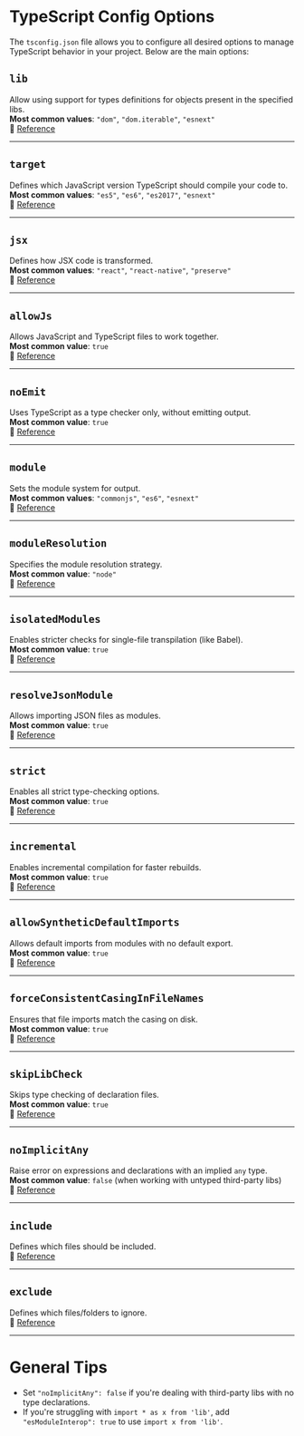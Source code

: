 # TypeScript Config Options

The `tsconfig.json` file allows you to configure all desired options to manage TypeScript behavior in your project. Below are the main options:

## `lib`
Allow using support for types definitions for objects present in the specified libs.  
**Most common values**: `"dom"`, `"dom.iterable"`, `"esnext"`  
📘 [Reference](https://www.typescriptlang.org/tsconfig#lib)

---

## `target`
Defines which JavaScript version TypeScript should compile your code to.  
**Most common values**: `"es5"`, `"es6"`, `"es2017"`, `"esnext"`  
📘 [Reference](https://www.typescriptlang.org/tsconfig#target)

---

## `jsx`
Defines how JSX code is transformed.  
**Most common values**: `"react"`, `"react-native"`, `"preserve"`  
📘 [Reference](https://www.typescriptlang.org/docs/handbook/jsx.html)

---

## `allowJs`
Allows JavaScript and TypeScript files to work together.  
**Most common value**: `true`  
📘 [Reference](https://www.typescriptlang.org/tsconfig#allowJs)

---

## `noEmit`
Uses TypeScript as a type checker only, without emitting output.  
**Most common value**: `true`  
📘 [Reference](https://www.typescriptlang.org/tsconfig#noEmit)

---

## `module`
Sets the module system for output.  
**Most common values**: `"commonjs"`, `"es6"`, `"esnext"`  
📘 [Reference](https://www.typescriptlang.org/tsconfig#module)

---

## `moduleResolution`
Specifies the module resolution strategy.  
**Most common value**: `"node"`  
📘 [Reference](https://www.typescriptlang.org/tsconfig#moduleResolution)

---

## `isolatedModules`
Enables stricter checks for single-file transpilation (like Babel).  
**Most common value**: `true`  
📘 [Reference](https://www.typescriptlang.org/tsconfig#isolatedModules)

---

## `resolveJsonModule`
Allows importing JSON files as modules.  
**Most common value**: `true`  
📘 [Reference](https://www.typescriptlang.org/tsconfig#resolveJsonModule)

---

## `strict`
Enables all strict type-checking options.  
**Most common value**: `true`  
📘 [Reference](https://www.typescriptlang.org/tsconfig#strict)

---

## `incremental`
Enables incremental compilation for faster rebuilds.  
**Most common value**: `true`  
📘 [Reference](https://www.typescriptlang.org/tsconfig#incremental)

---

## `allowSyntheticDefaultImports`
Allows default imports from modules with no default export.  
**Most common value**: `true`  
📘 [Reference](https://www.typescriptlang.org/tsconfig#allowSyntheticDefaultImports)

---

## `forceConsistentCasingInFileNames`
Ensures that file imports match the casing on disk.  
**Most common value**: `true`  
📘 [Reference](https://www.typescriptlang.org/tsconfig#forceConsistentCasingInFileNames)

---

## `skipLibCheck`
Skips type checking of declaration files.  
**Most common value**: `true`  
📘 [Reference](https://www.typescriptlang.org/tsconfig#skipLibCheck)

---

## `noImplicitAny`
Raise error on expressions and declarations with an implied `any` type.  
**Most common value**: `false` (when working with untyped third-party libs)  
📘 [Reference](https://www.typescriptlang.org/tsconfig#noImplicitAny)

---

## `include`
Defines which files should be included.  
📘 [Reference](https://www.typescriptlang.org/tsconfig#include)

---

## `exclude`
Defines which files/folders to ignore.  
📘 [Reference](https://www.typescriptlang.org/tsconfig#exclude)

---

# General Tips

- Set `"noImplicitAny": false` if you're dealing with third-party libs with no type declarations.
- If you're struggling with `import * as x from 'lib'`, add `"esModuleInterop": true` to use `import x from 'lib'`.
